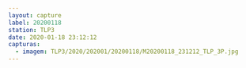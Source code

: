```yaml
---
layout: capture
label: 20200118
station: TLP3
date: 2020-01-18 23:12:12
capturas:
  - imagem: TLP3/2020/202001/20200118/M20200118_231212_TLP_3P.jpg
---
```

